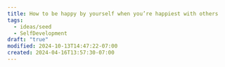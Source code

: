 ```yaml
---
title: How to be happy by yourself when you’re happiest with others
tags:
  - ideas/seed
  - SelfDevelopment
draft: "true"
modified: 2024-10-13T14:47:22-07:00
created: 2024-04-16T13:57:30-07:00
---
```


